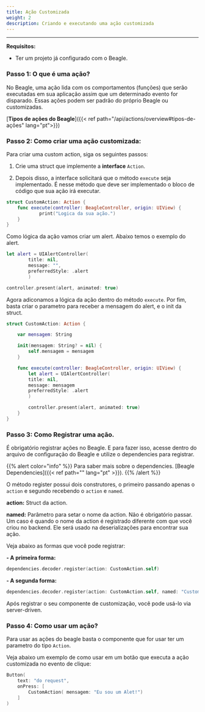 ```yaml
---
title: Ação Customizada
weight: 2
description: Criando e executando uma ação customizada
---
```


---
 
**Requisitos:**
 - Ter um projeto já configurado com o Beagle.

### **Passo 1: O que é uma ação?** 

No Beagle, uma ação lida com os comportamentos (funções) que serão executadas em sua aplicação assim que um determinado evento for disparado. Essas ações podem ser padrão do próprio Beagle ou customizadas.

[**Tipos de ações do Beagle**]({{< ref path="/api/actions/overview#tipos-de-ações" lang="pt">}})


### **Passo 2: Como criar uma ação customizada:**

Para criar uma custom action, siga os seguintes passos: 

1. Crie uma struct que implemente a **interface** `Action`.

2. Depois disso, a interface solicitará que o método `execute` seja implementado.  É nesse método que deve ser implementado o bloco de código que sua ação irá executar.

```swift
struct CustomAction: Action {
    func execute(controller: BeagleController, origin: UIView) {
            print("Logica da sua ação.")
    }
}
```

Como lógica da ação vamos criar um alert. Abaixo temos o exemplo do alert.

```swift
let alert = UIAlertController(
        title: nil,
        message: "",
        preferredStyle: .alert
        )

controller.present(alert, animated: true)
```

Agora adiconamos a lógica da ação dentro do método `execute`. 
Por fim, basta criar o parametro para receber a mensagem do alert, e o init da struct.

```swift
struct CustomAction: Action {

    var mensagem: String

    init(mensagem: String? = nil) {
        self.mensagem = mensagem
    }

    func execute(controller: BeagleController, origin: UIView) {
        let alert = UIAlertController(
        title: nil,
        message: mensagem
        preferredStyle: .alert 
        )

        controller.present(alert, animated: true)
    }
}
```

### **Passo 3: Como Registrar uma ação.**

É obrigatório registrar ações no Beagle. E para fazer isso, acesse dentro do arquivo de configuração do Beagle e utilize o dependencies para registrar.

{{% alert color="info" %}} Para saber mais sobre o dependencies. [Beagle Dependencies]({{< ref path="" lang="pt" >}}). {{% /alert %}}

O método register possui dois construtores, o primeiro passando apenas o `action` e segundo recebendo o `action` e `named`.

**action:** Struct da action.

**named:** Parâmetro para setar o nome da action. Não é obrigatório passar. Um caso é quando o nome da action é registrado diferente com que você criou no backend. Ele será usado na deserializações para encontrar sua ação.

Veja abaixo as formas que você pode registrar:

**- A primeira forma:**
```swift
dependencies.decoder.register(action: CustomAction.self)
```

**- A segunda forma:** 
```swift 
dependencies.decoder.register(action: CustomAction.self, named: "CustomAction")
```

Após registrar o seu componente de customização, você pode usá-lo via server-driven.

### **Passo 4: Como usar um ação?**

Para usar as ações do beagle basta o componente que for usar ter um parametro do tipo `Action`.

Veja abaixo um exemplo de como usar em um botão que executa a ação customizada no evento de clique:

```swift
Button(
    text: "do request",
    onPress: [
        CustomAction( mensagem: "Eu sou um Alet!")
    ]
)
```
